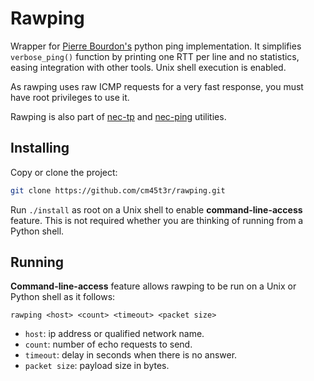 Rawping
=======
Wrapper for [Pierre Bourdon's](https://pypi.python.org/pypi/ping) python ping implementation. It simplifies `verbose_ping()` function by printing one RTT per line and no statistics, easing integration with other tools. Unix shell execution is enabled.

As rawping uses raw ICMP requests for a very fast response, you must have root privileges to use it.

Rawping is also part of [nec-tp](https://github.com/cm45t3r/nec-tp) and [nec-ping](https://github.com/cm45t3r/nec-ping) utilities.

Installing
----------
Copy or clone the project:
```bash
git clone https://github.com/cm45t3r/rawping.git
```

Run `./install` as root on a Unix shell to enable <b>command-line-access</b> feature. This is not required whether you are thinking of running from a Python shell.

Running
-------
<b>Command-line-access</b> feature allows rawping to be run on a Unix or Python shell as it follows:
```
rawping <host> <count> <timeout> <packet size>
```

- `host`: ip address or qualified network name.
- `count`: number of echo requests to send.
- `timeout`: delay in seconds when there is no answer.
- `packet size`: payload size in bytes.
